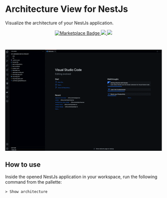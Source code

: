 # Architecture View for NestJs

Visualize the architecture of your NestJs application.

<p align="center">
  <a href="https://marketplace.visualstudio.com/items?itemName=archsense.architecture-view-nestjs">
    <img src="https://img.shields.io/badge/Install-VSCode%20Marketplace-blue" alt="Marketplace Badge"/>
  </a>
  <a href="https://marketplace.visualstudio.com/items?itemName=archsense.architecture-view-nestjs">
    <img src="https://github.com/archsense/architecture-view-nestjs/actions/workflows/build.yaml/badge.svg">
  </a>
  <a href="https://ko-fi.com/archsense" target="_blank">
    <img src="https://img.shields.io/badge/Donate-ff3f59.svg"/>
  </a>
</p>
<br>

![Demo](./images/demo.gif)

## How to use

Inside the opened NestJs application in your workspace, run the following command from the pallette:

```
> Show architecture
```
